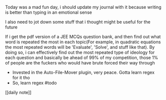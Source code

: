 Today was a mad fun day, i should update my journal with it because writing is better than typing in an emotional sense

I also need to jot down some stuff that i thought might be useful for the future

If i get the pdf version of a JEE MCQs question bank, and then find out what word is repeated the most in each topic(For example, in quadratic equations the most repeated words will be 'Evaluate', 'Solve', and stuff like that). 
By doing so, i can effectively find out the most repeated type of ideology for each question and basically be ahead of 99% of my competition, those 1% of people are the fuckers who would have brute forced their way through 

- Invested in the Auto-File-Mover plugin, very peace. Gotta learn regex for it tho
- So, learn regex #todo 

[[daily note]]
